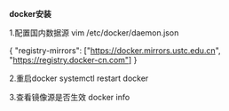**docker安装**

1.配置国内数据源
vim /etc/docker/daemon.json

{ 
 "registry-mirrors": 
 ["https://docker.mirrors.ustc.edu.cn",
 "https://registry.docker-cn.com"] 
 }
 
2.重启docker
 systemctl restart docker

3.查看镜像源是否生效
docker info

